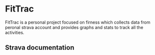 # FitTrac

FitTrac is a personal project focused on firness which collects data from peronal strava account and provides graphs and stats to track all the activities.

## Strava documentation
